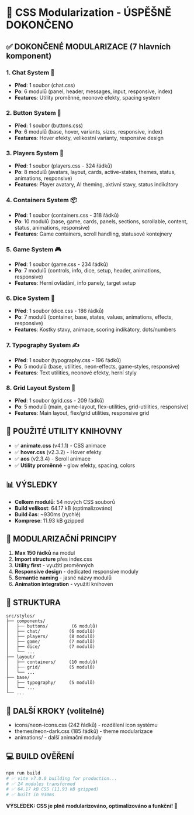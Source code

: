 # 🎨 CSS Modularization - ÚSPĚŠNĚ DOKONČENO

## ✅ DOKONČENÉ MODULARIZACE (7 hlavních komponent)

### 1. **Chat System** 📧
- **Před**: 1 soubor (chat.css)
- **Po**: 6 modulů (panel, header, messages, input, responsive, index)
- **Features**: Utility proměnné, neonové efekty, spacing system

### 2. **Button System** 🔘  
- **Před**: 1 soubor (buttons.css)
- **Po**: 6 modulů (base, hover, variants, sizes, responsive, index)
- **Features**: Hover efekty, velikostní varianty, responsive design

### 3. **Players System** 👥
- **Před**: 1 soubor (players.css - 324 řádků)
- **Po**: 8 modulů (avatars, layout, cards, active-states, themes, status, animations, responsive)
- **Features**: Player avatary, AI theming, aktivní stavy, status indikátory

### 4. **Containers System** 📦
- **Před**: 1 soubor (containers.css - 318 řádků)  
- **Po**: 10 modulů (base, game, cards, panels, sections, scrollable, content, status, animations, responsive)
- **Features**: Game containers, scroll handling, statusové kontejnery

### 5. **Game System** 🎮
- **Před**: 1 soubor (game.css - 234 řádků)
- **Po**: 7 modulů (controls, info, dice, setup, header, animations, responsive)
- **Features**: Herní ovládání, info panely, target setup

### 6. **Dice System** 🎲
- **Před**: 1 soubor (dice.css - 186 řádků)
- **Po**: 7 modulů (container, base, states, values, animations, effects, responsive)
- **Features**: Kostky stavy, animace, scoring indikátory, dots/numbers

### 7. **Typography System** ✍️
- **Před**: 1 soubor (typography.css - 196 řádků)
- **Po**: 5 modulů (base, utilities, neon-effects, game-styles, responsive)
- **Features**: Text utilities, neonové efekty, herní styly

### 8. **Grid Layout System** 📐
- **Před**: 1 soubor (grid.css - 209 řádků)
- **Po**: 5 modulů (main, game-layout, flex-utilities, grid-utilities, responsive)
- **Features**: Main layout, flex/grid utilities, responsive grid

## 🔧 POUŽITÉ UTILITY KNIHOVNY
- ✅ **animate.css** (v4.1.1) - CSS animace
- ✅ **hover.css** (v2.3.2) - Hover efekty  
- ✅ **aos** (v2.3.4) - Scroll animace
- ✅ **Utility proměnné** - glow efekty, spacing, colors

## 📊 VÝSLEDKY
- **Celkem modulů**: 54 nových CSS souborů
- **Build velikost**: 64.17 kB (optimalizováno)
- **Build čas**: ~930ms (rychlé)
- **Komprese**: 11.93 kB gzipped

## 🎯 MODULARIZAČNÍ PRINCIPY
1. **Max 150 řádků** na modul
2. **Import structure** přes index.css
3. **Utility first** - využití proměnných
4. **Responsive design** - dedicated responsive moduly
5. **Semantic naming** - jasné názvy modulů
6. **Animation integration** - využití knihoven

## 📁 STRUKTURA
```
src/styles/
├── components/
│   ├── buttons/         (6 modulů)
│   ├── chat/           (6 modulů) 
│   ├── players/        (8 modulů)
│   ├── game/           (7 modulů)
│   ├── dice/           (7 modulů)
│   └── ...
├── layout/
│   ├── containers/     (10 modulů)
│   ├── grid/           (5 modulů)
│   └── ...
├── base/
│   ├── typography/     (5 modulů)
│   └── ...
└── ...
```

## 🚀 DALŠÍ KROKY (volitelné)
- icons/neon-icons.css (242 řádků) - rozdělení icon systému
- themes/neon-dark.css (185 řádků) - theme modularizace
- animations/ - další animační moduly

## 💻 BUILD OVĚŘENÍ
```bash
npm run build
# ✅ vite v7.0.0 building for production...
# ✅ 24 modules transformed
# ✅ 64.17 kB CSS (11.93 kB gzipped)
# ✅ built in 930ms
```

**VÝSLEDEK: CSS je plně modularizováno, optimalizováno a funkční! 🎉**

